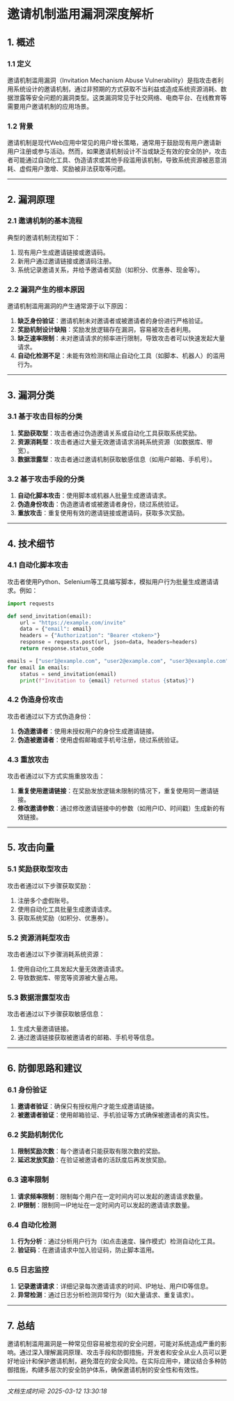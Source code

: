 # 邀请机制滥用漏洞深度解析

## 1. 概述

### 1.1 定义
邀请机制滥用漏洞（Invitation Mechanism Abuse Vulnerability）是指攻击者利用系统设计的邀请机制，通过非预期的方式获取不当利益或造成系统资源消耗、数据泄露等安全问题的漏洞类型。这类漏洞常见于社交网络、电商平台、在线教育等需要用户邀请机制的应用场景。

### 1.2 背景
邀请机制是现代Web应用中常见的用户增长策略，通常用于鼓励现有用户邀请新用户注册或参与活动。然而，如果邀请机制设计不当或缺乏有效的安全防护，攻击者可能通过自动化工具、伪造请求或其他手段滥用该机制，导致系统资源被恶意消耗、虚假用户激增、奖励被非法获取等问题。

---

## 2. 漏洞原理

### 2.1 邀请机制的基本流程
典型的邀请机制流程如下：
1. 现有用户生成邀请链接或邀请码。
2. 新用户通过邀请链接或邀请码注册。
3. 系统记录邀请关系，并给予邀请者奖励（如积分、优惠券、现金等）。

### 2.2 漏洞产生的根本原因
邀请机制滥用漏洞的产生通常源于以下原因：
1. **缺乏身份验证**：邀请机制未对邀请者或被邀请者的身份进行严格验证。
2. **奖励机制设计缺陷**：奖励发放逻辑存在漏洞，容易被攻击者利用。
3. **缺乏速率限制**：未对邀请请求的频率进行限制，导致攻击者可以快速发起大量请求。
4. **自动化检测不足**：未能有效检测和阻止自动化工具（如脚本、机器人）的滥用行为。

---

## 3. 漏洞分类

### 3.1 基于攻击目标的分类
1. **奖励获取型**：攻击者通过伪造邀请关系或自动化工具获取系统奖励。
2. **资源消耗型**：攻击者通过大量无效邀请请求消耗系统资源（如数据库、带宽）。
3. **数据泄露型**：攻击者通过邀请机制获取敏感信息（如用户邮箱、手机号）。

### 3.2 基于攻击手段的分类
1. **自动化脚本攻击**：使用脚本或机器人批量生成邀请请求。
2. **伪造身份攻击**：伪造邀请者或被邀请者身份，绕过系统验证。
3. **重放攻击**：重复使用有效的邀请链接或邀请码，获取多次奖励。

---

## 4. 技术细节

### 4.1 自动化脚本攻击
攻击者使用Python、Selenium等工具编写脚本，模拟用户行为批量生成邀请请求。例如：

```python
import requests

def send_invitation(email):
    url = "https://example.com/invite"
    data = {"email": email}
    headers = {"Authorization": "Bearer <token>"}
    response = requests.post(url, json=data, headers=headers)
    return response.status_code

emails = ["user1@example.com", "user2@example.com", "user3@example.com"]
for email in emails:
    status = send_invitation(email)
    print(f"Invitation to {email} returned status {status}")
```

### 4.2 伪造身份攻击
攻击者通过以下方式伪造身份：
1. **伪造邀请者**：使用未授权用户的身份生成邀请链接。
2. **伪造被邀请者**：使用虚假邮箱或手机号注册，绕过系统验证。

### 4.3 重放攻击
攻击者通过以下方式实施重放攻击：
1. **重复使用邀请链接**：在奖励发放逻辑未限制的情况下，重复使用同一邀请链接。
2. **修改邀请参数**：通过修改邀请链接中的参数（如用户ID、时间戳）生成新的有效链接。

---

## 5. 攻击向量

### 5.1 奖励获取型攻击
攻击者通过以下步骤获取奖励：
1. 注册多个虚假账号。
2. 使用自动化工具批量生成邀请请求。
3. 获取系统奖励（如积分、优惠券）。

### 5.2 资源消耗型攻击
攻击者通过以下步骤消耗系统资源：
1. 使用自动化工具发起大量无效邀请请求。
2. 导致数据库、带宽等资源被大量占用。

### 5.3 数据泄露型攻击
攻击者通过以下步骤获取敏感信息：
1. 生成大量邀请链接。
2. 通过邀请链接获取被邀请者的邮箱、手机号等信息。

---

## 6. 防御思路和建议

### 6.1 身份验证
1. **邀请者验证**：确保只有授权用户才能生成邀请链接。
2. **被邀请者验证**：使用邮箱验证、手机验证等方式确保被邀请者的真实性。

### 6.2 奖励机制优化
1. **限制奖励次数**：每个邀请者只能获取有限次数的奖励。
2. **延迟发放奖励**：在验证被邀请者的活跃度后再发放奖励。

### 6.3 速率限制
1. **请求频率限制**：限制每个用户在一定时间内可以发起的邀请请求数量。
2. **IP限制**：限制同一IP地址在一定时间内可以发起的邀请请求数量。

### 6.4 自动化检测
1. **行为分析**：通过分析用户行为（如点击速度、操作模式）检测自动化工具。
2. **验证码**：在邀请请求中加入验证码，防止脚本滥用。

### 6.5 日志监控
1. **记录邀请请求**：详细记录每次邀请请求的时间、IP地址、用户ID等信息。
2. **异常检测**：通过日志分析检测异常行为（如大量请求、重复请求）。

---

## 7. 总结

邀请机制滥用漏洞是一种常见但容易被忽视的安全问题，可能对系统造成严重的影响。通过深入理解漏洞原理、攻击手段和防御措施，开发者和安全从业人员可以更好地设计和保护邀请机制，避免潜在的安全风险。在实际应用中，建议结合多种防御措施，构建多层次的安全防护体系，确保邀请机制的安全性和有效性。

---

*文档生成时间: 2025-03-12 13:30:18*

